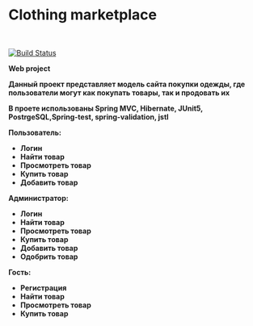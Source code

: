 

<h1>Clothing marketplace</h1>

<br>

[![Build Status](https://travis-ci.com/ArturNikitin/levelup-project.svg?branch=master)](https://travis-ci.com/ArturNikitin/levelup-project)


<b>Web project<b>
<p>Данный проект представляет модель сайта покупки одежды, где пользователи 
могут как покупать товары, так и продовать их</p>

<p>В проете использованы Spring MVC, Hibernate, JUnit5, PostrgeSQL,Spring-test, spring-validation, jstl</p>

<b>Пользователь:</b>

<ul>
<li>Логин</li>
<li>Найти товар</li>
<li>Просмотреть товар</li>
<li>Купить товар</li>
<li>Добавить товар</li>
</ul>

<b>Администратор:</b>


<ul>
<li>Логин</li>
<li>Найти товар</li>
<li>Просмотреть товар</li>
<li>Купить товар</li>
<li>Добавить товар</li>
<li>Одобрить товар</li>
</ul>


<b>Гость:</b>

<ul>
<li>Регистрация</li>
<li>Найти товар</li>
<li>Просмотреть товар</li>
<li>Купить товар</li>
</ul>
